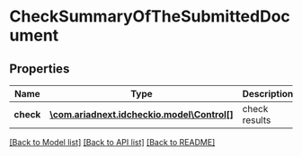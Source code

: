 # CheckSummaryOfTheSubmittedDocument

## Properties
Name | Type | Description | Notes
------------ | ------------- | ------------- | -------------
**check** | [**\com.ariadnext.idcheckio.model\Control[]**](Control.md) | check results | 

[[Back to Model list]](../README.md#documentation-for-models) [[Back to API list]](../README.md#documentation-for-api-endpoints) [[Back to README]](../README.md)


